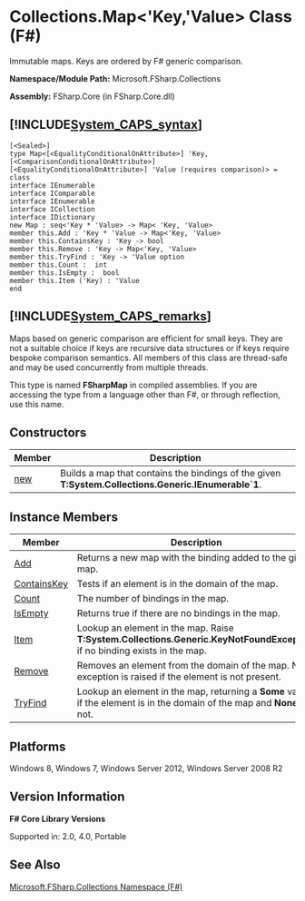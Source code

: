 # Collections.Map<'Key,'Value> Class (F#)

Immutable maps. Keys are ordered by F# generic comparison.

**Namespace/Module Path:** Microsoft.FSharp.Collections

**Assembly:** FSharp.Core (in FSharp.Core.dll)


## [!INCLUDE[System_CAPS_syntax](//System/Token/System_CAPS_syntax_md.md)]

```
[<Sealed>]
type Map<[<EqualityConditionalOnAttribute>] 'Key,[<ComparisonConditionalOnAttribute>] [<EqualityConditionalOnAttribute>] 'Value (requires comparison)> =
class
interface IEnumerable
interface IComparable
interface IEnumerable
interface ICollection
interface IDictionary
new Map : seq<'Key * 'Value> -> Map< 'Key, 'Value>
member this.Add : 'Key * 'Value -> Map<'Key, 'Value>
member this.ContainsKey : 'Key -> bool
member this.Remove : 'Key -> Map<'Key, 'Value>
member this.TryFind : 'Key -> 'Value option
member this.Count :  int
member this.IsEmpty :  bool
member this.Item ('Key) : 'Value
end
```

## [!INCLUDE[System_CAPS_remarks](//System/Token/System_CAPS_remarks_md.md)]
Maps based on generic comparison are efficient for small keys. They are not a suitable choice if keys are recursive data structures or if keys require bespoke comparison semantics. All members of this class are thread-safe and may be used concurrently from multiple threads.

This type is named **FSharpMap** in compiled assemblies. If you are accessing the type from a language other than F#, or through reflection, use this name.


## Constructors


|Member|Description|
|------|-----------|
|[new](http://msdn.microsoft.com/en-us/library/90fe335c-fe3d-4a81-9c82-ff4aed80fe4c)|Builds a map that contains the bindings of the given **T:System.Collections.Generic.IEnumerable&#96;1**.|

## Instance Members


|Member|Description|
|------|-----------|
|[Add](http://msdn.microsoft.com/en-us/library/7126bb07-f521-421f-ae84-41e0321f4279)|Returns a new map with the binding added to the given map.|
|[ContainsKey](http://msdn.microsoft.com/en-us/library/02b7326c-f089-4b0d-8f6b-df8fd7aa2532)|Tests if an element is in the domain of the map.|
|[Count](http://msdn.microsoft.com/en-us/library/d5b0bf76-74e9-4c02-bca9-72234cbacf7d)|The number of bindings in the map.|
|[IsEmpty](http://msdn.microsoft.com/en-us/library/2a61a916-b6a4-461c-9c2e-dad736cb855b)|Returns true if there are no bindings in the map.|
|[Item](http://msdn.microsoft.com/en-us/library/3b7fee5c-edb6-437e-8810-8304d8048adc)|Lookup an element in the map. Raise **T:System.Collections.Generic.KeyNotFoundException** if no binding exists in the map.|
|[Remove](http://msdn.microsoft.com/en-us/library/91504235-d9ff-4117-bb40-7d0e11a84ae7)|Removes an element from the domain of the map. No exception is raised if the element is not present.|
|[TryFind](http://msdn.microsoft.com/en-us/library/a282a8bb-65aa-4bca-94e1-7d239ca12edc)|Lookup an element in the map, returning a **Some** value if the element is in the domain of the map and **None** if not.|

## Platforms
Windows 8, Windows 7, Windows Server 2012, Windows Server 2008 R2


## Version Information
**F# Core Library Versions**

Supported in: 2.0, 4.0, Portable




## See Also
[Microsoft.FSharp.Collections Namespace &#40;F&#35;&#41;](Microsoft.FSharp.Collections+Namespace+28%F%2329%.md)

